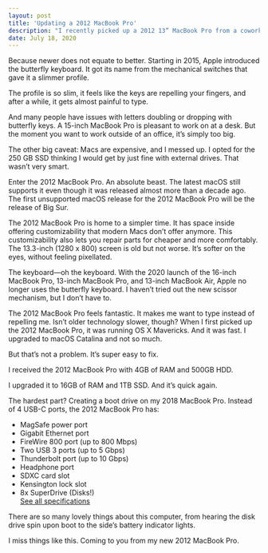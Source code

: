 ```yaml
---
layout: post
title: 'Updating a 2012 MacBook Pro'
description: "I recently picked up a 2012 13” MacBook Pro from a coworker. Why, would I take a 2012 MacBook Pro when I already own a 15” 2018 MacBook Pro?"
date: July 18, 2020
---
```


Because newer does not equate to better.
Starting in 2015, Apple introduced the butterfly keyboard. It got its name from the mechanical switches that gave it a slimmer profile.

The profile is so slim, it feels like the keys are repelling your fingers, and after a while, it gets almost painful to type.

And many people have issues with letters doubling or dropping with butterfly keys.
A 15-inch MacBook Pro is pleasant to work on at a desk. But the moment you want to work outside of an office, it’s simply too big.

The other big caveat: Macs are expensive, and I messed up. I opted for the 250 GB SSD thinking I would get by just fine with external drives. That wasn’t very smart.

Enter the 2012 MacBook Pro. An absolute beast. The latest macOS still supports it even though it was released almost more than a decade ago. The first unsupported macOS release for the 2012 MacBook Pro will be the release of Big Sur.

The 2012 MacBook Pro is home to a simpler time. It has space inside offering customizability that modern Macs don’t offer anymore. This customizability also lets you repair parts for cheaper and more comfortably.
The 13.3-inch (1280 x 800) screen is old but not worse. It’s softer on the eyes, without feeling pixellated.

The keyboard—oh the keyboard. With the 2020 launch of the 16-inch ‌MacBook Pro‌, 13-inch ‌MacBook Pro‌, and 13-inch ‌MacBook Air‌, Apple no longer uses the ‌butterfly keyboard. I haven’t tried out the new scissor mechanism, but I don’t have to.

The 2012 MacBook Pro feels fantastic. It makes me want to type instead of repelling me.
Isn’t older technology slower, though? When I first picked up the 2012 MacBook Pro, it was running OS X Mavericks. And it was fast. I upgraded to macOS Catalina and not so much.

But that’s not a problem. It’s super easy to fix.

I received the 2012 MacBook Pro with 4GB of RAM and 500GB HDD.

I upgraded it to 16GB of RAM and 1TB SSD. And it’s quick again.

The hardest part? Creating a boot drive on my 2018 MacBook Pro.
Instead of 4 USB-C ports, the 2012 MacBook Pro has:
- MagSafe power port
- Gigabit Ethernet port
- FireWire 800 port (up to 800 Mbps)
- Two USB 3 ports (up to 5 Gbps)
- Thunderbolt port (up to 10 Gbps)
- Headphone port
- SDXC card slot
- Kensington lock slot
- 8x SuperDrive (Disks!)  
[See all specifications](https://support.apple.com/kb/sp649?locale=en_US)

There are so many lovely things about this computer, from hearing the disk drive spin upon boot to the side’s battery indicator lights.

I miss things like this. Coming to you from my new 2012 MacBook Pro.
